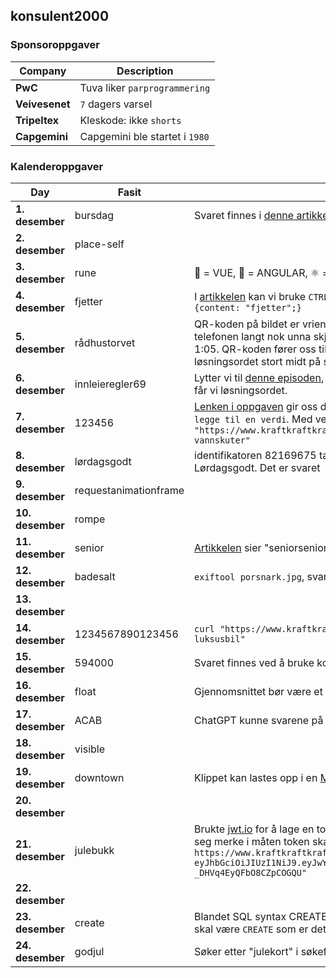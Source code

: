 ## konsulent2000

### Sponsoroppgaver

| Company       | Description                        |
|---------------|------------------------------------|
| **PwC**       | Tuva liker `parprogrammering`      |
| **Veivesenet**| `7` dagers varsel                  |
| **Tripeltex** | Kleskode: ikke `shorts`            |
| **Capgemini** | Capgemini ble startet i `1980`     |

### Kalenderoppgaver

| Day             | Fasit           | Comment |
|-----------------|-----------------|---------|
| **1. desember** | bursdag         | Svaret finnes i [denne artikkelen](https://www.kode24.no/artikkel/jeg-hater-bursdag-pa-jobb/74078050) funnet ved å søke på "jørgen jacobsen hater" |
| **2. desember** | place-self      |         |
| **3. desember** | rune            | 👀 = VUE, 📐 = ANGULAR, ⚛️ = REACT |
| **4. desember** | fjetter         | I [artikkelen](https://www.kode24.no/artikkel/utvikleres-lonn-2024-her-i-norge-tjener-du-minst-og-mest/81345181) kan vi bruke `CTRL+F` for å søke etter :after, og vi finner `.firstname:after {content: "fjetter";}` |
| **5. desember** | rådhustorvet    | QR-koden på bildet er vrien å scanne, men det skal være mulig hvis du holder telefonen langt nok unna skjermen. På bildet får vi også oppgitt en timestamp, 1:05. QR-koden fører oss til en video. Går vi til rett tidspunkt i videoen flashes løsningsordet stort midt på skjermen. |
| **6. desember** | innleieregler69 | Lytter vi til [denne episoden](https://shows.acast.com/65d327d9fff35b0016807558/6745d2cb9c0398a2ee84fcf2?seek=132), som forøvrig har "tomsconsult" i episodebeskrivelsen får vi løsningsordet. |
| **7. desember** | 123456          | [Lenken i oppgaven](https://www.kraftkraftkraft.no/api/vannscooter) gir oss dette: `du må sette header verdien stromnokkel og legge til en verdi`. Med verdien vi får i oppgaven blir løsningen slik: `curl -X GET "https://www.kraftkraftkraft.no/api/vannscooter" -H "stromnokkel: vannskuter"` |
| **8. desember** | lørdagsgodt     | identifikatoren 82169675 tar oss til [denne artikkelen](https://www.kode24.no/artikkel/hvorfor-funker-doom-overalt/82169675), som er en del av spalten Lørdagsgodt. Det er svaret |
| **9. desember** | requestanimationframe |  |
| **10. desember**| rompe           |  |
| **11. desember**| senior          | [Artikkelen](https://www.kode24.no/artikkel/junior-vs-senior-lonn-2024-sa-mye-tjener-utviklere-med-titler/81732764) sier "seniorsenior-lønn" i titelen |
| **12. desember**| badesalt        | `exiftool porsnark.jpg`, svaret står både i Title og Description |
| **13. desember**| | |
| **14. desember**| 1234567890123456 | `curl "https://www.kraftkraftkraft.no/api/bankkort" -H "Authorization: Bearer luksusbil"` |
| **15. desember**| 594000          | Svaret finnes ved å bruke kode24's [lønnskalkulator](https://kodejobb.no/lonn). |
| **16. desember**| float           | Gjennomsnittet bør være et flyttall |
| **17. desember**| ACAB            | ChatGPT kunne svarene på alle spørsmålene |
| **18. desember**| visible         | |
| **19. desember**| downtown        | Klippet kan lastes opp i en [Morseoversetter](https://morsecode.world/international/decoder/audio-decoder-adaptive.html). |
| **20. desember**| | |
| **21. desember**| julebukk        | Brukte [jwt.io](https://jwt.io/) for å lage en token med de riktige kriteriene. Men det er viktig å bite seg merke i måten token skal sendes: `curl -X POST https://www.kraftkraftkraft.no/api/hyttekode -H "Authorization: eyJhbGciOiJIUzI1NiJ9.eyJwYXNzb3JkIjoianVsZWdyZWllciJ9.6OuVriR76gkcfalRVis1C-_DHVq4EyQFbO8CZpCOGQU"`|
| **22. desember**| | |
| **23. desember**| create          | Blandet SQL syntax CREATE TABLE og INSERT INTO. Resten av query tilsier at det skal være `CREATE` som er det riktige. |
| **24. desember**| godjul          | Søker etter "julekort" i søkefeltet og får opp et banner med kodeordet. |